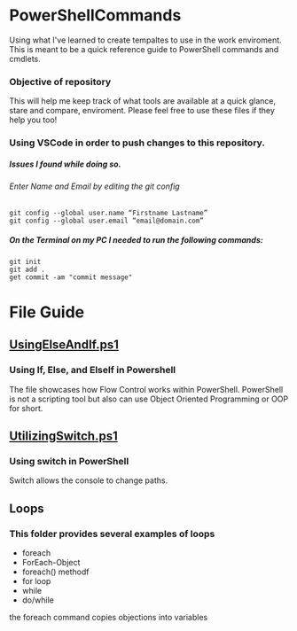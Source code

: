 # PowerShellCommands
Using what I've learned to create tempaltes to use in the work enviroment. This is meant to be a quick reference guide to PowerShell commands and cmdlets.

### Objective of repository
This will help me keep track of what tools are available at a quick glance, stare and compare, enviroment. Please feel free to use these files if they help you too!

### Using VSCode in order to push changes to this repository.
##### Issues I found while doing so.
###### Enter Name and Email by editing the git config
```
git config --global user.name “Firstname Lastname”
git config --global user.email “email@domain.com” 
```
##### On the Terminal on my PC I needed to run the following commands:
```
git init
git add .
get commit -am "commit message"
```

# File Guide

## [UsingElseAndIf.ps1](https://github.com/LeahEasler/PowerShell/blob/main/UsingElseAndIf.ps1)
### Using If, Else, and ElseIf in Powershell
The file showcases how Flow Control works within PowerShell.
PowerShell is not a scripting tool but also can use Object Oriented Programming or OOP for short.

## [UtilizingSwitch.ps1](https://github.com/LeahEasler/PowerShell/blob/main/UtilizingSwitch.ps1)
### Using switch in PowerShell
Switch allows the console to change paths.

## Loops
### This folder provides several examples of loops
- foreach
- ForEach-Object
- foreach() methodf
- for loop
- while
- do/while
  
the foreach command copies objections into variables
